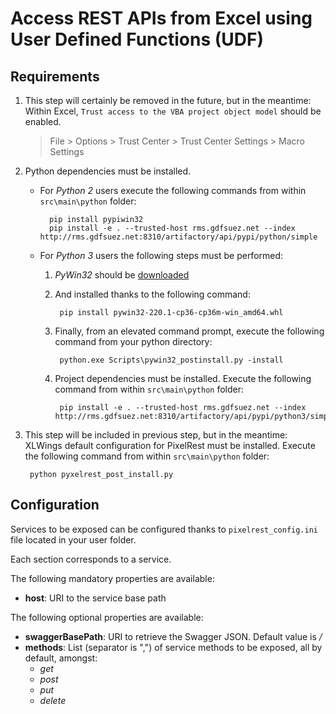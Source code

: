 # Access REST APIs from Excel using User Defined Functions (UDF)

## Requirements

1. This step will certainly be removed in the future, but in the meantime: Within Excel, `Trust access to the VBA project object model` should be enabled.
    > File > Options > Trust Center > Trust Center Settings > Macro Settings
2. Python dependencies must be installed.
    * For _Python 2_ users execute the following commands from within `src\main\python` folder:
    
            pip install pypiwin32
            pip install -e . --trusted-host rms.gdfsuez.net --index http://rms.gdfsuez.net:8310/artifactory/api/pypi/python/simple
    * For _Python 3_ users the following steps must be performed:
        1. _PyWin32_ should be [downloaded](http://www.lfd.uci.edu/~gohlke/pythonlibs/#pywin32)
        2. And installed thanks to the following command:
        
                pip install pywin32-220.1-cp36-cp36m-win_amd64.whl
        3. Finally, from an elevated command prompt, execute the following command from your python directory:
        
                python.exe Scripts\pywin32_postinstall.py -install
        4. Project dependencies must be installed. Execute the following command from within `src\main\python` folder:
    
                pip install -e . --trusted-host rms.gdfsuez.net --index http://rms.gdfsuez.net:8310/artifactory/api/pypi/python3/simple
3. This step will be included in previous step, but in the meantime: XLWings default configuration for PixelRest must be installed. Execute the following command from within `src\main\python` folder:

        python pyxelrest_post_install.py

## Configuration

Services to be exposed can be configured thanks to `pixelrest_config.ini` file located in your user folder.

Each section corresponds to a service.

The following mandatory properties are available:
* __host__: URI to the service base path

The following optional properties are available:
* __swaggerBasePath__: URI to retrieve the Swagger JSON. Default value is _/_
* __methods__: List (separator is ",") of service methods to be exposed, all by default, amongst:
    * _get_
    * _post_
    * _put_
    * _delete_
